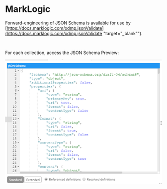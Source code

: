 # MarkLogic

Forward-engineering of JSON Schema is available for use by [https://docs.marklogic.com/xdmp.jsonValidate](<https://docs.marklogic.com/xdmp.jsonValidate> "target=\"\_blank\"").

&nbsp;

For each collection, access the JSON Schema Preview:

![MarkLogic - Forward-eng - JSON Schema Preview](<lib/MarkLogic%20-%20Forward-eng%20-%20JSON%20Schema%20Preview.png>)

